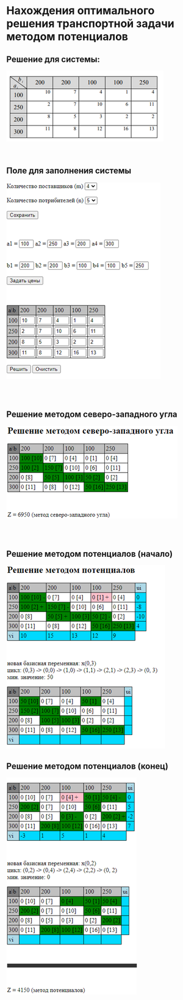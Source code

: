 # Нахождения оптимального решения транспортной задачи методом потенциалов

## Решение для системы:  
![](./doc/ExampleTask.png)  

<br>

## Поле для заполнения системы  
![](./doc/FillingSystem.png)  

<br>
<br>

## Решение методом северо-западного угла  
![](./doc/SolveNorthwest.png)  

<br>
<br>

## Решение методом потенциалов (начало)  
![](./doc/SolvePotentials_1.png)  

## Решение методом потенциалов (конец)  
![](./doc/SolvePotentials_2.png)  
